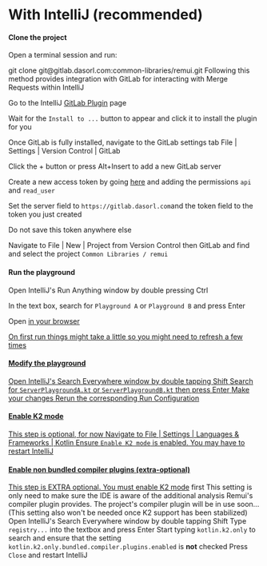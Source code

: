 # With IntelliJ (recommended)

#### Clone the project

<procedure title="Clone the project with Git CLI" id="clone_the_project_with_git_cli" collapsible="true">
    <step>
        <p>Open a terminal session and run:</p>
        <code-block lang="bash">
            git clone git@gitlab.dasorl.com:common-libraries/remui.git
        </code-block>
    </step>
</procedure>
<procedure title="Clone the project with the GitLab Plugin" id="clone_the_project_with_the_git_lab_plugin" collapsible="true">
    <note>Following this method provides integration with GitLab for interacting with Merge Requests within IntelliJ</note>
    <step>
        <p>Go to the IntelliJ <a href="https://plugins.jetbrains.com/plugin/22857-gitlab">GitLab Plugin</a> page</p>
    </step>
    <step>
        <p>Wait for the <code>Install to ...</code> button to appear and click it to install the plugin for you</p>
    </step>
    <step>
        <p>Once GitLab is fully installed, navigate to the GitLab settings tab <ui-path>File | Settings | Version Control | GitLab</ui-path></p>
    </step>
    <step>
        <p>Click the <control>+</control> button or press <shortcut>Alt+Insert</shortcut> to add a new GitLab server</p>
    </step>
    <step>
        <p> 
            Create a new access token by going 
            <a href="https://gitlab.dasorl.com/-/user_settings/personal_access_tokens">here</a> and adding the permissions 
            <code>api</code> and <code>read_user</code>
        </p>
    </step>
    <step>
        <p>Set the server field to <code>https://gitlab.dasorl.com</code>and the token field to the token you just created</p> 
        <warning>Do not save this token anywhere else</warning>
    </step>
    <step>
        <p>Navigate to <ui-path>File | New | Project from Version Control</ui-path> then <ui-path>GitLab</ui-path> and find and 
        select the project <code>Common Libraries / remui</code></p>
    </step>
</procedure>



#### Run the playground

<procedure>
    <step>
        <p>Open IntelliJ's <ui-path>Run Anything</ui-path> window by double pressing <shortcut>Ctrl</shortcut></p>
    </step>
    <step>
        <p>In the text box, search for <code>Playground A</code> or <code>Playground B</code> and press <shortcut>Enter</shortcut></p>
    </step>
    <step>
        <p>Open <a href="http://localhost:8080"/> in your browser</p>
        <note>On first run things might take a little so you might need to refresh a few times</note>
    </step>
</procedure>


#### Modify the playground

<procedure>
    <step>Open IntelliJ's <ui-path>Search Everywhere</ui-path> window by double tapping <shortcut>Shift</shortcut></step>
    <step>Search for <code>ServerPlaygroundA.kt</code> or <code>ServerPlaygroundB.kt</code> then press <shortcut>Enter</shortcut></step>
    <step>Make your changes</step>
    <step>Rerun the corresponding Run Configuration</step>
</procedure>

#### Enable K2 mode
<note>This step is optional, for now</note>
<procedure>
    <step>Navigate to <ui-path>File | Settings | Languages & Frameworks | Kotlin</ui-path></step>
    <step>
        Ensure <code>Enable K2 mode</code> is enabled.
        <note>You may have to restart IntelliJ</note>
    </step>
</procedure>


#### Enable non bundled compiler plugins (extra-optional)

<note>
This step is EXTRA optional. You must <a href="#enable-k2-mode">enable K2 mode</a> first
</note>
<note>
This setting is only need to make sure the IDE is aware of the additional analysis Remui's compiler plugin provides. The
project's compiler plugin will be in use soon... (This setting also won't be needed once K2 support has been stabilized)
</note>

<procedure>
    <step>Open IntelliJ's <ui-path>Search Everywhere</ui-path> window by double tapping <shortcut>Shift</shortcut></step>
    <step>Type <code>registry...</code> into the textbox and press <shortcut>Enter</shortcut></step>
    <step>Start typing <code>kotlin.k2.only</code> to search and ensure that the setting <code>kotlin.k2.only.bundled.compiler.plugins.enabled</code> is <strong>not</strong> checked</step>
    <step>Press <code>Close</code> and restart IntelliJ</step>
</procedure>

